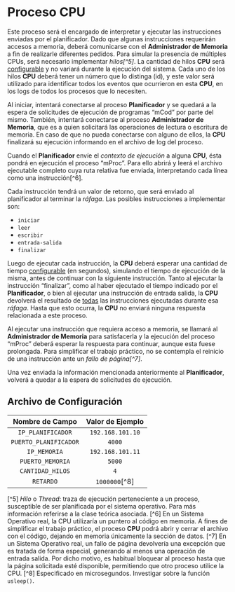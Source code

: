 # Proceso CPU

Este proceso será el encargado de interpretar y ejecutar las instrucciones enviadas por el planificador. Dado que algunas instrucciones requerirán accesos a memoria, deberá comunicarse con el **Administrador de Memoria** a fin de realizarle diferentes pedidos. Para simular la presencia de múltiples CPUs, será necesario implementar *hilos[^5]*. La cantidad de hilos **CPU** será <u>configurable</u> y no variará durante la ejecución del sistema. Cada uno de los hilos **CPU** deberá tener un número que lo distinga (id), y este valor será utilizado para identificar todos los eventos que ocurrieron en esta **CPU**, en los logs de todos los procesos que lo necesiten.

Al iniciar, intentará conectarse al proceso **Planificador** y se quedará a la espera de solicitudes de ejecución de programas “mCod” por parte del mismo. También, intentará conectarse al proceso **Administrador de Memoria**, que es a quien solicitará las operaciones de lectura o escritura de memoria. En caso de que no pueda conectarse con alguno de ellos, la **CPU** finalizará su ejecución informando en el archivo de log del proceso.

Cuando el **Planificador** envíe el *contexto de ejecución* a alguna **CPU**, ésta pondrá en ejecución el proceso “mProc”. Para ello abrirá y leerá el archivo ejecutable completo cuya ruta relativa fue enviada, interpretando cada línea como una instrucción[^6].

Cada instrucción tendrá un valor de retorno, que será enviado al planificador al terminar la *ráfaga*. Las posibles instrucciones a implementar son:

- `iniciar`
- `leer`
- `escribir`
- `entrada-salida`
- `finalizar`

Luego de ejecutar cada instrucción, la **CPU** deberá esperar una cantidad de tiempo <u>configurable</u> (en segundos), simulando el tiempo de ejecución de la misma, antes de continuar con la siguiente instrucción. Tanto al ejecutar la instrucción “finalizar”, como al haber ejecutado el tiempo indicado por el **Planificador**, o bien al ejecutar una instrucción de entrada salida, la **CPU** devolverá el resultado de <u>todas</u> las instrucciones ejecutadas durante esa *ráfaga*. Hasta que esto ocurra, la **CPU** no enviará ninguna respuesta relacionada a este proceso.

Al ejecutar una instrucción que requiera acceso a memoria, se llamará al **Administrador de Memoria** para satisfacerla y la ejecución del proceso “mProc” deberá esperar la respuesta para continuar, aunque esta fuese prolongada. Para simplificar el trabajo práctico, no se contempla el reinicio de una instrucción ante un *fallo de página[^7]*.

Una vez enviada la información mencionada anteriormente al **Planificador**, volverá a quedar a la espera de solicitudes de ejecución.

## Archivo de Configuración

| Nombre de Campo       | Valor de Ejemplo |
|:---------------------:|:----------------:|
| `IP_PLANIFICADOR`     | `192.168.101.10` |
| `PUERTO_PLANIFICADOR` | `4000`           |
| `IP_MEMORIA`          | `192.168.101.11` |
| `PUERTO_MEMORIA`      | `5000`           |
| `CANTIDAD_HILOS`      | `4`              |
| `RETARDO`             | `1000000`[^8]    |

[^5] _Hilo_ o _Thread_: traza de ejecución perteneciente a un proceso, susceptible de ser planificada por el sistema operativo. Para más información referirse a la clase teórica asociada.
[^6] En un Sistema Operativo real, la CPU utilizaría un puntero al código en memoria. A fines de simplificar el trabajo práctico, el proceso **CPU** podrá abrir y cerrar el archivo con el código, dejando en memoria únicamente la sección de datos.
[^7] En un Sistema Operativo real, un fallo de página devolvería una excepción que es tratada de forma especial, generando al menos una operación de entrada salida. Por dicho motivo, es habitual bloquear al proceso hasta que la página solicitada esté disponible, permitiendo que otro proceso utilice la CPU.
[^8] Especificado en microsegundos. Investigar sobre la función `usleep()`.
